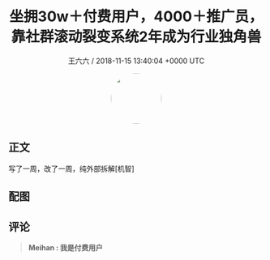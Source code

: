 <h1 align="center">坐拥30w＋付费用户，4000＋推广员，靠社群滚动裂变系统2年成为行业独角兽</h1>
<p align="center">
    <a>王六六 / 2018-11-15 13:40:04 &#43;0000 UTC</a>
</p>

<div align="center">
    <img src="https://images.zsxq.com/FjoEggTJXg0GLhFKLn_iorf4P59Z?e=1590940799&amp;token=kIxbL07-8jAj8w1n4s9zv64FuZZNEATmlU_Vm6zD:ri9uHackkQeE-KOwebEfmaM-3AM=" width="100" height="100" style="border:1px solid;border-radius:50%; color:#ffffff"/>
</div>

## 正文

<div>
  写了一周，改了一周，纯外部拆解[机智]

</div>

## 配图
<div class="image" align="center">

</div>

## 评论

<div align="left">
<div>

<blockquote >
<span> <strong>Meihan : 我是付费用户 </strong></span>
</blockquote>

</div>
</div>